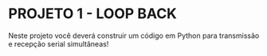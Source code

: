 # PROJETO 1 - LOOP BACK
Neste projeto você deverá construir um código em Python para transmissão e recepção serial simultâneas!

